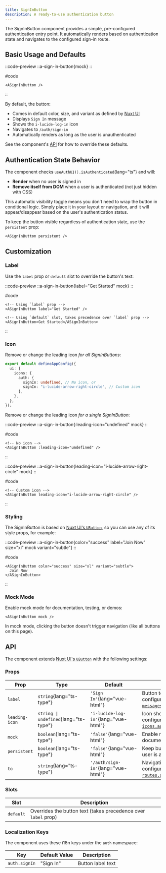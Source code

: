 ```yaml
---
title: SignInButton
description: A ready-to-use authentication button
---
```


The SignInButton component provides a simple, pre-configured authentication entry point. It automatically renders based on authentication state and navigates to the configured sign-in route.

## Basic Usage and Defaults

::code-preview
::a-sign-in-button{mock}
::

#code

```vue
<ASignInButton />
```
::

By default, the button:

- Comes in default color, size, and variant as defined by [Nuxt UI](https://ui4.nuxt.com/docs/components/button)
- Displays `Sign In` message
- Shows the `i-lucide-log-in` icon
- Navigates to `/auth/sign-in`
- Automatically renders as long as the user is unauthenticated

See the component's [API](#api) for how to override these defaults.

## Authentication State Behavior

The component checks `useAuthUI().isAuthenticated`{lang="ts"} and will:

- **Render** when no user is signed in
- **Remove itself from DOM** when a user is authenticated (not just hidden with CSS)

This automatic visibility toggle means you don't need to wrap the button in conditional logic. Simply place it in your layout or navigation, and it will appear/disappear based on the user's authentication status.

To keep the button visible regardless of authentication state, use the `persistent` prop:

```vue
<ASignInButton persistent />
```

## Customization

### Label

Use the `label` prop or `default` slot to override the button's text:

::code-preview
::a-sign-in-button{label="Get Started" mock}
::

#code

```vue
<!-- Using `label` prop -->
<ASignInButton label="Get Started" />

<!-- Using `default` slot, takes precedence over `label` prop -->
<ASignInButton>Get Started</ASignInButton>
```
::

### Icon

Remove or change the leading icon _for all SignInButtons_:

```typescript [app.config.ts]
export default defineAppConfig({
  ui: {
    icons: {
      auth: {
        signIn: undefined, // No icon, or
        signIn: "i-lucide-arrow-right-circle", // Custom icon
      },
    },
  },
});
```

Remove or change the leading icon _for a single SignInButton_:

::code-preview
::a-sign-in-button{:leading-icon="undefined" mock}
::

#code

```vue
<!-- No icon -->
<ASignInButton :leading-icon="undefined" />
```
::

::code-preview
::a-sign-in-button{leading-icon="i-lucide-arrow-right-circle" mock}
::

#code

```vue
<!-- Custom icon -->
<ASignInButton leading-icon="i-lucide-arrow-right-circle" />
```
::

### Styling

The SignInButton is based on [Nuxt UI's `UButton`](https://ui4.nuxt.com/docs/components/button), so you can use any of its style props, for example:

::code-preview
::a-sign-in-button{color="success" label="Join Now" size="xl" mock variant="subtle"}
::

#code

```vue
<ASignInButton color="success" size="xl" variant="subtle">
  Join Now
</ASignInButton>
```
::

### Mock Mode

Enable mock mode for documentation, testing, or demos:

```vue
<ASignInButton mock />
```

In mock mode, clicking the button doesn't trigger navigation (like all buttons on this page).

## API

The component extends [Nuxt UI's `UButton`](https://ui4.nuxt.com/docs/components/button) with the following settings:

### Props

| Prop           | Type                                  | Default                              | Description                                                                                         |
| -------------- | ------------------------------------- | ------------------------------------ | --------------------------------------------------------------------------------------------------- |
| `label`        | `string`{lang="ts-type"}              | `'Sign In'`{lang="vue-html"}         | Button text label, configurable via [`messages.signIn`{lang="ts"}](/docs/configuration#messages)    |
| `leading-icon` | `string \| undefined`{lang="ts-type"} | `'i-lucide-log-in'`{lang="vue-html"} | Icon shown before text, configurable via [`icons.authSignIn`{lang="ts"}](/docs/configuration#icons) |
| `mock`         | `boolean`{lang="ts-type"}             | `'false'`{lang="vue-html"}           | Enable mock mode for documentation/testing                                                          |
| `persistent`   | `boolean`{lang="ts-type"}             | `'false'`{lang="vue-html"}           | Keep button visible when user is authenticated                                                      |
| `to`           | `string`{lang="ts-type"}              | `'/auth/sign-in'`{lang="vue-html"}   | Navigation destination, configurable via [`routes.signIn`{lang="ts"}](/docs/configuration#routes)   |

### Slots

| Slot      | Description                                                    |
| --------- | -------------------------------------------------------------- |
| `default` | Overrides the button text (takes precedence over `label` prop) |

### Localization Keys

The component uses these i18n keys under the `auth` namespace:

| Key           | Default Value | Description              |
| ------------- | ------------- | ------------------------ |
| `auth.signIn` | "Sign In"     | Button label text        |
